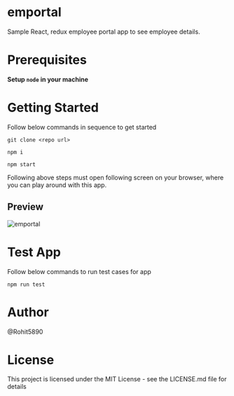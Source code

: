 # emportal
Sample React, redux employee portal app to see employee details.
# Prerequisites
 **Setup `node` in your machine**
 
# Getting Started
Follow below commands in sequence to get started
```
git clone <repo url>

npm i 

npm start

```

Following above steps must open following screen on your browser, where you can play around with this app. 


## **Preview**
![emportal](https://user-images.githubusercontent.com/11410696/44001367-616ac8e4-9e4e-11e8-9b6d-aa62495972d2.gif)

# Test App
Follow below commands to run test cases for app
```
npm run test

```

# Author
@Rohit5890

# License
This project is licensed under the MIT License - see the LICENSE.md file for details
